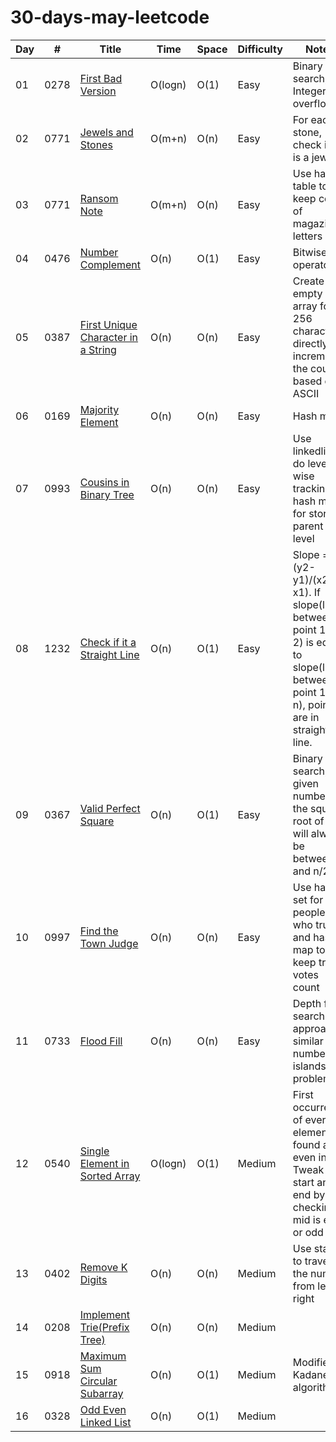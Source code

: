 # 30-days-may-leetcode

|  Day  |  #    | Title               |  Time           |  Space           | Difficulty           | Notes                  | 
|-------|-------|-------------------- | --------------- | -----------------| ---------------   | --------------------------|
| 01 | 0278  |[First Bad Version](https://leetcode.com/problems/first-bad-version/)|O(logn)|O(1) |Easy| Binary search, Integer overflow            |
| 02 | 0771  |[Jewels and Stones](https://leetcode.com/problems/jewels-and-stones/)|O(m+n)  |O(n) |Easy| For each stone, check if it is a jewel.  |
| 03 | 0771  |[Ransom Note](https://leetcode.com/problems/jewels-and-stones/)|O(m+n)  |O(n) |Easy| Use hash table to keep count of magazine letters |
| 04 | 0476  |[Number Complement](https://leetcode.com/problems/number-complement/)|O(n)  |O(1) |Easy| Bitwise operators |
| 05 | 0387  |[First Unique Character in a String](https://leetcode.com/problems/first-unique-character-in-a-string/)|O(n)  |O(n) |Easy| Create an empty array for 256 characters, directly increment the count based on ASCII |
| 06 | 0169  |[Majority Element](https://leetcode.com/problems/majority-element/solution/)|O(n)  |O(n) |Easy| Hash map |
| 07 | 0993  |[Cousins in Binary Tree](https://leetcode.com/problems/cousins-in-binary-tree/)|O(n)  |O(n) |Easy| Use linkedlist to do level-wise tracking, 2 hash maps for storing parent and level|
| 08 | 1232  |[Check if it a Straight Line](https://leetcode.com/problems/check-if-it-is-a-straight-line/)|O(n)  |O(1) |Easy| Slope = (y2-y1)/(x2-x1). If slope(line between point 1 and 2) is equal to slope(line between point 1 and n), points are in straight line. |
| 09 | 0367  |[Valid Perfect Square](https://leetcode.com/problems/valid-perfect-square/)|O(n)  |O(1) |Easy| Binary search, For given number n, the squre root of n will always be between n and n/2 |
| 10 | 0997  |[Find the Town Judge](https://leetcode.com/problems/find-the-town-judge/)|O(n)  |O(n) |Easy| Use hash set for people who trust and hash map to keep trust votes count|
| 11 | 0733  |[Flood Fill](https://leetcode.com/problems/flood-fill/)|O(n)  |O(n) |Easy| Depth first search approach, similar to number of islands problem|
| 12 | 0540  |[Single Element in Sorted Array](https://leetcode.com/problems/single-element-in-a-sorted-array/)|O(logn)  |O(1) |Medium| First occurrence of every element is found at even index. Tweak start and end by checking if mid is even or odd|
| 13 | 0402  |[Remove K Digits](https://leetcode.com/problems/remove-k-digits/)|O(n)  |O(n) |Medium| Use stack to traverse the number from left to right|
| 14 | 0208  |[Implement Trie(Prefix Tree)](https://leetcode.com/problems/implement-trie-prefix-tree/)|O(n)  |O(n) |Medium| |
| 15 | 0918  |[Maximum Sum Circular Subarray](https://leetcode.com/problems/maximum-sum-circular-subarray/)|O(n)  |O(1) |Medium| Modified Kadane's algorithm |
| 16 | 0328  |[Odd Even Linked List](https://leetcode.com/problems/odd-even-linked-list/)|O(n)  |O(1) |Medium||

